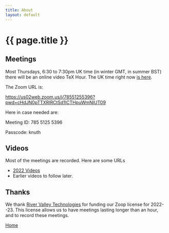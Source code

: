 ```yaml
---
title: About
layout: default
---
```


# {{ page.title }}

## Meetings

Most Thursdays, 6:30 to 7:30pm UK time (in winter GMT, in summer BST)
there will be an online video TeX Hour. The UK time right now [is
here](https://time.is/UK).

The Zoom URL is:

<https://us02web.zoom.us/j/78551255396?pwd=cHdJN0pTTXRlRCtSd1lCTHpuWmNIUT09>

Here in case needed are:

Meeting ID: 785 5125 5396

Passcode: knuth


## Videos

Most of the meetings are recorded. Here are some URLs

* [2022 Videos](https://www.youtube.com/playlist?list=PLw1FZfIX1w7hMtao93q9imCCYc4aoXahy)
* Earlier videos to follow later.

## Thanks

We thank [River Valley Technologies](https://rivervalley.io/) for
funding our Zoop license for 2022--23. This license allows us to
have meetings lasting longer than an hour, and to record these
meetings.


[Home](/)
